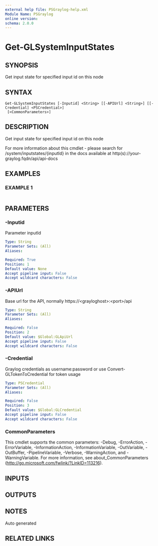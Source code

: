 ```yaml
---
external help file: PSGraylog-help.xml
Module Name: PSGraylog
online version:
schema: 2.0.0
---
```


# Get-GLSystemInputStates

## SYNOPSIS
Get input state for specified input id on this node

## SYNTAX

```
Get-GLSystemInputStates [-Inputid] <String> [[-APIUrl] <String>] [[-Credential] <PSCredential>]
 [<CommonParameters>]
```

## DESCRIPTION
Get input state for specified input id on this node


For more information about this cmdlet - please search for /system/inputstates/{inputId} in the docs available at http(s)://your-graylog.fqdn/api/api-docs

## EXAMPLES

### EXAMPLE 1
```

```

## PARAMETERS

### -Inputid
Parameter inputId

```yaml
Type: String
Parameter Sets: (All)
Aliases:

Required: True
Position: 1
Default value: None
Accept pipeline input: False
Accept wildcard characters: False
```

### -APIUrl
Base url for the API, normally https://\<grayloghost\>:\<port\>/api

```yaml
Type: String
Parameter Sets: (All)
Aliases:

Required: False
Position: 2
Default value: $Global:GLApiUrl
Accept pipeline input: False
Accept wildcard characters: False
```

### -Credential
Graylog credentials as username:password or use Convert-GLTokenToCredential for token usage

```yaml
Type: PSCredential
Parameter Sets: (All)
Aliases:

Required: False
Position: 3
Default value: $Global:GLCredential
Accept pipeline input: False
Accept wildcard characters: False
```

### CommonParameters
This cmdlet supports the common parameters: -Debug, -ErrorAction, -ErrorVariable, -InformationAction, -InformationVariable, -OutVariable, -OutBuffer, -PipelineVariable, -Verbose, -WarningAction, and -WarningVariable.
For more information, see about_CommonParameters (http://go.microsoft.com/fwlink/?LinkID=113216).

## INPUTS

## OUTPUTS

## NOTES
Auto generated

## RELATED LINKS
